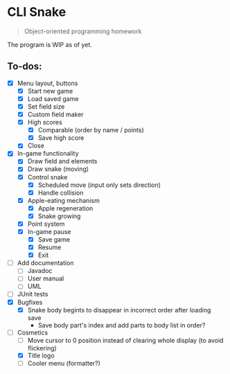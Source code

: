 # CLI Snake
> Object-oriented programming homework

The program is WIP as of yet.

## To-dos:
- [x] Menu layout, buttons
  - [x] Start new game
  - [x] Load saved game
  - [x] Set field size
  - [x] Custom field maker
  - [x] High scores
    - [x] Comparable (order by name / points)
    - [x] Save high score
  - [x] Close
- [x] In-game functionality
  - [x] Draw field and elements
  - [x] Draw snake (moving)
  - [x] Control snake
    - [x] Scheduled move (input only sets direction)
    - [x] Handle collision
  - [x] Apple-eating mechanism
    - [x] Apple regeneration
    - [x] Snake growing
  - [x] Point system
  - [x] In-game pause
    - [x] Save game
    - [x] Resume
    - [x] Exit
- [ ] Add documentation
  - [ ] Javadoc
  - [ ] User manual
  - [ ] UML
- [ ] JUnit tests
- [x] Bugfixes
  - [x] Snake body begints to disappear in incorrect order after loading save
    - Save body part's index and add parts to body list in order?
- [ ] Cosmetics
  - [ ] Move cursor to 0 position instead of clearing whole display
    (to avoid flickering)
  - [x] Title logo
  - [ ] Cooler menu (formatter?)
